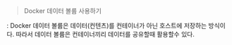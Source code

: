 > Docker 데이터 볼륨 사용하기

  : Docker 데이터 볼륨은 데이터(컨텐츠)를 컨테이너가 아닌 호스트에 저장하는 방식이다.
  따라서 데이터 볼륨은 컨테이너끼리 데이터를 공유할때 활용할수 있다.
  
  